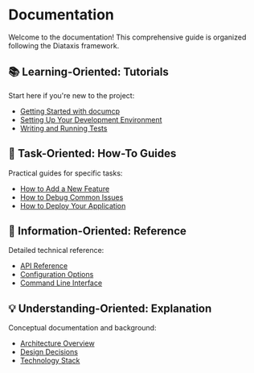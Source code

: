 # Documentation

Welcome to the documentation! This comprehensive guide is organized following the Diataxis framework.

## 📚 Learning-Oriented: Tutorials

Start here if you're new to the project:
- [Getting Started with documcp](tutorials/getting-started-with-documcp.md)
- [Setting Up Your Development Environment](tutorials/setting-up-your-development-environment.md)
- [Writing and Running Tests](tutorials/writing-and-running-tests.md)

## 🔧 Task-Oriented: How-To Guides

Practical guides for specific tasks:
- [How to Add a New Feature](how-to/how-to-add-a-new-feature.md)
- [How to Debug Common Issues](how-to/how-to-debug-common-issues.md)
- [How to Deploy Your Application](how-to/how-to-deploy-your-application.md)

## 📖 Information-Oriented: Reference

Detailed technical reference:
- [API Reference](reference/api-reference.md)
- [Configuration Options](reference/configuration-options.md)
- [Command Line Interface](reference/command-line-interface.md)

## 💡 Understanding-Oriented: Explanation

Conceptual documentation and background:
- [Architecture Overview](explanation/architecture-overview.md)
- [Design Decisions](explanation/design-decisions.md)
- [Technology Stack](explanation/technology-stack.md)